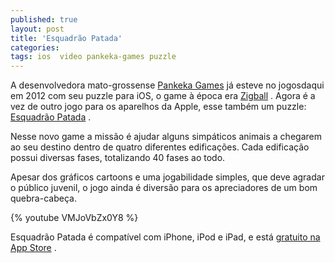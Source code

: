 ```yaml
---
published: true
layout: post
title: 'Esquadrão Patada'
categories: 
tags: ios  video pankeka-games puzzle
---
```

A desenvolvedora mato-grossense <a href="http://www.pankekagames.com.br/" target="_blank">Pankeka Games</a>
 já esteve no jogosdaqui em 2012 com seu puzzle para iOS, o game à época era <a href="http://jogosdaqui.blog.uol.com.br/arch2012-01-01_2012-01-31.html#2012_01-05_08_05_01-154784552-0">Zigball</a>
. Agora é a vez de outro jogo para os aparelhos da Apple, esse também um puzzle: <a href="http://www.pankekagames.com.br/esquadrao/" target="_blank">Esquadrão Patada</a>
.

 


 

Nesse novo game a missão é ajudar alguns simpáticos animais a chegarem ao seu destino dentro de quatro diferentes edificações. Cada edificação possui diversas fases, totalizando 40 fases ao todo.

 


 

Apesar dos gráficos cartoons e uma jogabilidade simples, que deve agradar o público juvenil, o jogo ainda é diversão para os apreciadores de um bom quebra-cabeça.

 
{% youtube VMJoVbZx0Y8 %}

 

Esquadrão Patada é compatível com iPhone, iPod e iPad, e está <a href="https://itunes.apple.com/br/app/esquadrao-patada-puzzles-divertidos/id521571988?ls=1&amp;mt=8" target="_blank">gratuito na App Store</a>
.